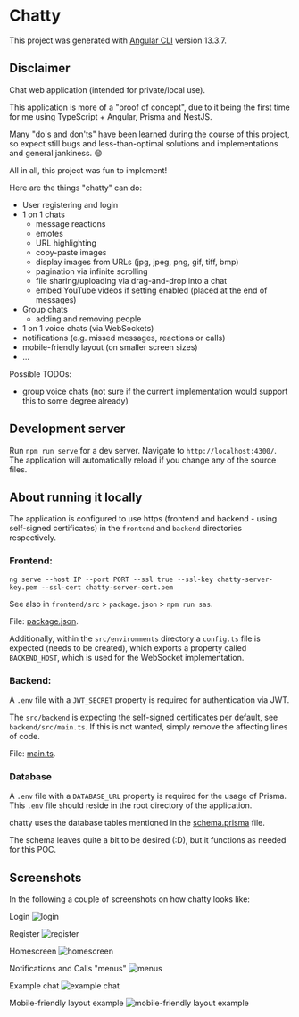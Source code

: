 # Chatty

This project was generated with [Angular CLI](https://github.com/angular/angular-cli) version 13.3.7.


## Disclaimer

Chat web application (intended for private/local use).

This application is more of a "proof of concept", due to it being the first time for me using TypeScript + Angular, Prisma and NestJS.

Many "do's and don'ts" have been learned during the course of this project, so expect still bugs and less-than-optimal solutions and implementations and general jankiness. :smile:

All in all, this project was fun to implement!

Here are the things "chatty" can do:

- User registering and login
- 1 on 1 chats
    - message reactions
    - emotes
    - URL highlighting
    - copy-paste images
    - display images from URLs (jpg, jpeg, png, gif, tiff, bmp)
    - pagination via infinite scrolling
    - file sharing/uploading via drag-and-drop into a chat
    - embed YouTube videos if setting enabled (placed at the end of messages)
- Group chats
    - adding and removing people
- 1 on 1 voice chats (via WebSockets)
- notifications (e.g. missed messages, reactions or calls)
- mobile-friendly layout (on smaller screen sizes)
- ...


Possible TODOs:

- group voice chats (not sure if the current implementation would support this to some degree already)


## Development server

Run `npm run serve` for a dev server. Navigate to `http://localhost:4300/`. The application will automatically reload if you change any of the source files.


## About running it locally

The application is configured to use https (frontend and backend - using self-signed certificates) in the `frontend` and `backend` directories respectively.

### Frontend:

`ng serve --host IP --port PORT --ssl true --ssl-key chatty-server-key.pem --ssl-cert chatty-server-cert.pem`

See also in `frontend/src` > `package.json` > `npm run sas`.

File: [package.json](https://github.com/sixP-NaraKa/chatty/blob/main/frontend/package.json).

Additionally, within the `src/environments` directory a `config.ts` file is expected (needs to be created), which exports a property called `BACKEND_HOST`, which is used for the WebSocket implementation.

### Backend:

A `.env` file with a `JWT_SECRET` property is required for authentication via JWT.

The `src/backend` is expecting the self-signed certificates per default, see `backend/src/main.ts`.
If this is not wanted, simply remove the affecting lines of code.

File: [main.ts](https://github.com/sixP-NaraKa/chatty/blob/main/backend/src/main.ts).


### Database

A `.env` file with a `DATABASE_URL` property is required for the usage of Prisma. This `.env` file should reside in the root directory of the application.

chatty uses the database tables mentioned in the [schema.prisma](https://github.com/sixP-NaraKa/chatty/blob/main/backend/prisma/schema.prisma) file.

The schema leaves quite a bit to be desired (:D), but it functions as needed for this POC.


## Screenshots

In the following a couple of screenshots on how chatty looks like:

Login
![login](/docs/screenshots/chatty_login.PNG)

Register
![register](/docs/screenshots/chatty_register.PNG)

Homescreen
![homescreen](/docs/screenshots/chatty_homescreen.PNG)

Notifications and Calls "menus"
![menus](/docs/screenshots/chatty_notifications_and_calls.PNG)

Example chat
![example chat](/docs/screenshots/chatty_example_chat.PNG)

Mobile-friendly layout example
![mobile-friendly layout example](/docs/screenshots/chatty_mobile_view.PNG)
